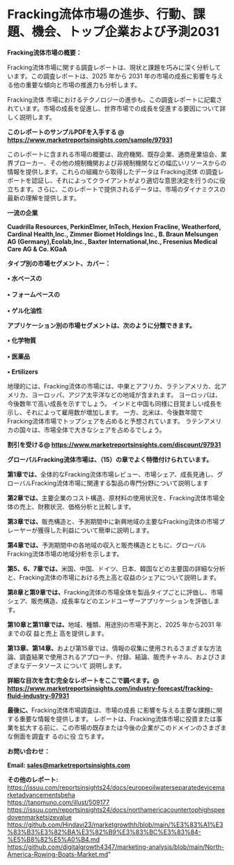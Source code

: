# Fracking流体市場の進歩、行動、課題、機会、トップ企業および予測2031

<strong><b>Fracking流体市場の概要：</b></strong>

Fracking流体市場に関する調査レポートは、現状と課題を巧みに深く分析しています。この調査レポートは、2025 年から 2031 年の市場の成長に影響を与える他の重要な傾向と市場の推進力も分析します。

Fracking流体 市場におけるテクノロジーの進歩も、この調査レポートに記載されています。市場の成長を促進し、世界市場での成長を促進する要因について詳しく説明します。

<strong>このレポートのサンプルPDFを入手する @ <a href=https://www.marketreportsinsights.com/sample/97931>https://www.marketreportsinsights.com/sample/97931</a></strong>

このレポートに含まれる市場の概要は、政府機関、既存企業、通商産業協会、業界ブローカー、その他の規制機関および非規制機関などの幅広いリソースからの情報を提供します。これらの組織から取得したデータは Fracking流体 の調査レポートを認証し、それによってクライアントがより適切な意思決定を行うのに役立ちます。さらに、このレポートで提供されるデータは、市場のダイナミクスの最新の理解を提供します。

<strong>一流の企業</strong>

<strong><b>Cuadrilla Resources, PerkinElmer, InTech, Hexion Fracline, Weatherford, Cardinal Health,Inc., Zimmer Biomet Holdings Inc., B. Braun Melsungen AG (Germany),Ecolab,Inc., Baxter International,Inc., Fresenius Medical Care AG & Co. KGaA</b></strong>

<strong><b>タイプ別の市場セグメント、カバー：</b></strong>

<strong>• 水ベースの<br><br>• フォームベースの<br><br>• ゲル化油性</strong>

<strong><b>アプリケーション別の市場セグメントは、次のように分類できます。</b></strong>

<strong>• 化学物質<br><br>• 医薬品<br><br>•  Ertilizers</strong>

 地理的には、Fracking流体の市場には、中東とアフリカ、ラテンアメリカ、北アメリカ、ヨーロッパ、アジア太平洋などの地域が含まれます。 ヨーロッパは、今後数年で高い成長を示すでしょう。 インドと中国も同様に目覚ましい成長を示し、それによって雇用数が増加します。 一方、北米は、今後数年間でFracking流体市場でトップシェアを占めると予想されています。 ラテンアメリカの国々は、市場全体で大きなシェアを占めるでしょう。

<strong>割引を受ける@ <a href=https://www.marketreportsinsights.com/discount/97931>https://www.marketreportsinsights.com/discount/97931</a></strong>

<strong><b>グローバルFracking流体市場は、（15）の章でよく特徴付けられています。</b></strong>

<strong><b>第</b></strong><strong><b>1章では、</b></strong>全体的なFracking流体市場レビュー、市場シェア、成長見通し、グローバルFracking流体市場に関連する製品の専門分野について説明します

<strong><b>第2章では、</b></strong>主要企業のコスト構造、原材料の使用状況を、Fracking流体市場全体の売上、財務状況、価格分析と比較します。

<strong><b>第3章では、</b></strong>販売構造と、予測期間中に新興地域の主要なFracking流体の市場プレーヤーが獲得した利益について簡単に説明します。

<strong><b>第4章では、</b></strong>予測期間中の各地域の収入と販売構造とともに、グローバルFracking流体市場の地域分析を示します。

<strong><b>第5、6、7章では、</b></strong>米国、中国、ドイツ、日本、韓国などの主要国の詳細な分析と、Fracking流体の市場における売上高と収益のシェアについて説明します。

<strong><b>第8章と第9章では、</b></strong>Fracking流体の市場全体を製品タイプごとに評価し、市場シェア、販売構造、成長率などのエンドユーザーアプリケーションを評価します。

<strong><b>第10章と第11章では、</b></strong>地域、種類、用途別の市場予測と、2025 年から2031 年までの収 益と売上 高を提供します。

<strong><b>第13章、第14章、</b></strong>および第15章では、情報の収集に使用されるさまざまな方法論、調査結果で使用されるアプローチ、付録、結論、販売チャネル、およびさまざまなデータソース について 説明します。

<strong>詳細な目次を含む完全なレポートをここで調べます。@ <a href=https://www.marketreportsinsights.com/industry-forecast/fracking-fluid-industry-97931>https://www.marketreportsinsights.com/industry-forecast/fracking-fluid-industry-97931</a></strong>

<strong><b>最後に、</b></strong>Fracking流体市場調査は、市場の成長 に影響を</a>与える主要な課題に関する重要な情報を提供します。 レポートは、Fracking流体市場に投資または事業を拡大する前に、この市場の既存または今後の企業がこのドメインのさまざまな側面を調査す るのに役 立ちます。

<strong><b>お問い合わせ：</b></strong>

<strong>Email: </strong><a href=mailto:sales@marketreportsinsights.com><strong>sales@marketreportsinsights.com</strong></a>

<strong>その他のレポート:</strong>
<br>
<a href=https://issuu.com/reportsinsights24/docs/europeoilwaterseparatedevicemarketadvancementsbeha>https://issuu.com/reportsinsights24/docs/europeoilwaterseparatedevicemarketadvancementsbeha</a>
<br>
<a href=https://tanomuno.com/illust/509177>https://tanomuno.com/illust/509177</a>
<br>
<a href=https://issuu.com/reportsinsights24/docs/northamericacountertophighspeedovenmarketsizevalue>https://issuu.com/reportsinsights24/docs/northamericacountertophighspeedovenmarketsizevalue</a>
<br>
<a href=https://github.com/Hindavi23/marketgrowthh/blob/main/%E3%83%A1%E3%83%B3%E3%82%BA%E3%82%B9%E3%83%BC%E3%83%84-%E5%B8%82%E5%A0%B4.md>https://github.com/Hindavi23/marketgrowthh/blob/main/%E3%83%A1%E3%83%B3%E3%82%BA%E3%82%B9%E3%83%BC%E3%83%84-%E5%B8%82%E5%A0%B4.md</a>
<br>
<a href=https://github.com/digitalgrowth4347/marketing-analysis/blob/main/North-America-Rowing-Boats-Market.md>https://github.com/digitalgrowth4347/marketing-analysis/blob/main/North-America-Rowing-Boats-Market.md</a>"
